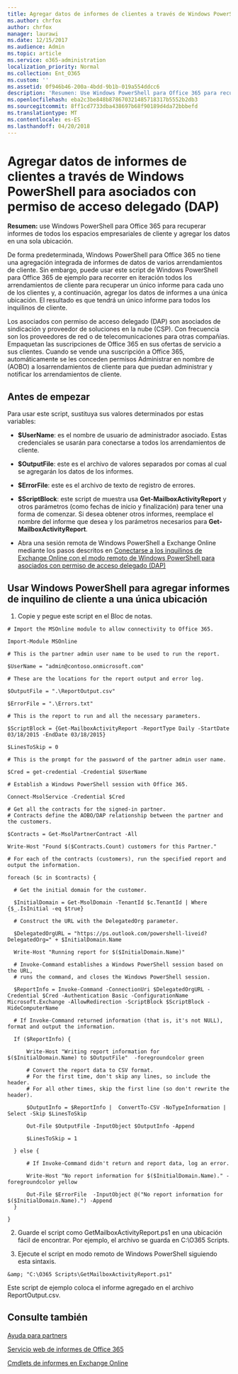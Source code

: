 ```yaml
---
title: Agregar datos de informes de clientes a través de Windows PowerShell para asociados con permiso de acceso delegado (DAP)
ms.author: chrfox
author: chrfox
manager: laurawi
ms.date: 12/15/2017
ms.audience: Admin
ms.topic: article
ms.service: o365-administration
localization_priority: Normal
ms.collection: Ent_O365
ms.custom: ''
ms.assetid: 0f946b46-200a-4bdd-9b1b-019a554ddcc6
description: 'Resumen: Use Windows PowerShell para Office 365 para recuperar informes de todos los arrendamientos de cliente y agregar los datos a una sola ubicación.'
ms.openlocfilehash: eba2c3be848b878670321485718317b5552b2db3
ms.sourcegitcommit: 8ff1cd7733dba438697b68f90189d4da72bbbefd
ms.translationtype: MT
ms.contentlocale: es-ES
ms.lasthandoff: 04/20/2018
---
```

# <a name="aggregate-customer-reporting-data-via-windows-powershell-for-delegated-access-permission-dap-partners"></a>Agregar datos de informes de clientes a través de Windows PowerShell para asociados con permiso de acceso delegado (DAP)

 **Resumen:** use Windows PowerShell para Office 365 para recuperar informes de todos los espacios empresariales de cliente y agregar los datos en una sola ubicación.
  
De forma predeterminada, Windows PowerShell para Office 365 no tiene una agregación integrada de informes de datos de varios arrendamientos de cliente. Sin embargo, puede usar este script de Windows PowerShell para Office 365 de ejemplo para recorrer en iteración todos los arrendamientos de cliente para recuperar un único informe para cada uno de los clientes y, a continuación, agregar los datos de informes a una única ubicación. El resultado es que tendrá un único informe para todos los inquilinos de cliente. 
  
Los asociados con permiso de acceso delegado (DAP) son asociados de sindicación y proveedor de soluciones en la nube (CSP). Con frecuencia son los proveedores de red o de telecomunicaciones para otras compañías. Empaquetan las suscripciones de Office 365 en sus ofertas de servicio a sus clientes. Cuando se vende una suscripción a Office 365, automáticamente se les conceden permisos Administrar en nombre de (AOBO) a losarrendamientos de cliente para que puedan administrar y notificar los arrendamientos de cliente.
## <a name="before-you-begin"></a>Antes de empezar

Para usar este script, sustituya sus valores determinados por estas variables:
  
- **$UserName**: es el nombre de usuario de administrador asociado. Estas credenciales se usarán para conectarse a todos los arrendamientos de cliente.
    
- **$OutputFile**: este es el archivo de valores separados por comas al cual se agregarán los datos de los informes.
    
- **$ErrorFile**: este es el archivo de texto de registro de errores.
    
- **$ScriptBlock**: este script de muestra usa **Get-MailboxActivityReport** y otros parámetros (como fechas de inicio y finalización) para tener una forma de comenzar. Si desea obtener otros informes, reemplace el nombre del informe que desea y los parámetros necesarios para **Get-MailboxActivityReport**.
    
- Abra una sesión remota de Windows PowerShell a Exchange Online mediante los pasos descritos en [Conectarse a los inquilinos de Exchange Online con el modo remoto de Windows PowerShell para asociados con permiso de acceso delegado (DAP)](connect-to-exchange-online-tenants-with-remote-windows-powershell-for-delegated.md)
    
## <a name="use-windows-powershell-to-aggregate-customer-tenant-reports-to-a-single-location"></a>Usar Windows PowerShell para agregar informes de inquilino de cliente a una única ubicación

1. Copie y pegue este script en el Bloc de notas.
    
  ```
  # Import the MSOnline module to allow connectivity to Office 365.

Import-Module MSOnline

# This is the partner admin user name to be used to run the report.

$UserName = "admin@contoso.onmicrosoft.com"

# These are the locations for the report output and error log.

$OutputFile = ".\ReportOutput.csv"

$ErrorFile = ".\Errors.txt"

# This is the report to run and all the necessary parameters.

$ScriptBlock = {Get-MailboxActivityReport -ReportType Daily -StartDate 03/18/2015 -EndDate 03/18/2015}

$LinesToSkip = 0

# This is the prompt for the password of the partner admin user name.

$Cred = get-credential -Credential $UserName

# Establish a Windows PowerShell session with Office 365.

Connect-MsolService -Credential $Cred

# Get all the contracts for the signed-in partner.  
# Contracts define the AOBO/DAP relationship between the partner and the customers.

$Contracts = Get-MsolPartnerContract -All

Write-Host "Found $($Contracts.Count) customers for this Partner."

# For each of the contracts (customers), run the specified report and output the information.

foreach ($c in $contracts) { 

    # Get the initial domain for the customer.

    $InitialDomain = Get-MsolDomain -TenantId $c.TenantId | Where {$_.IsInitial -eq $true}

    # Construct the URL with the DelegatedOrg parameter.
    
    $DelegatedOrgURL = "https://ps.outlook.com/powershell-liveid?DelegatedOrg=" + $InitialDomain.Name
        
    Write-Host "Running report for $($InitialDomain.Name)"

    # Invoke-Command establishes a Windows PowerShell session based on the URL,
    # runs the command, and closes the Windows PowerShell session.
    
    $ReportInfo = Invoke-Command -ConnectionUri $DelegatedOrgURL -Credential $Cred -Authentication Basic -ConfigurationName Microsoft.Exchange -AllowRedirection -ScriptBlock $ScriptBlock -HideComputerName

    # If Invoke-Command returned information (that is, it's not NULL), format and output the information.
    
    If ($ReportInfo) {

        Write-Host "Writing report information for $($InitialDomain.Name) to $OutputFile"  -foregroundcolor green

        # Convert the report data to CSV format.
        # For the first time, don't skip any lines, so include the header.
        # For all other times, skip the first line (so don't rewrite the header).
        
        $OutputInfo = $ReportInfo |  ConvertTo-CSV -NoTypeInformation | Select -Skip $LinesToSkip

        Out-File $OutputFile -InputObject $OutputInfo -Append

        $LinesToSkip = 1

    } else {

        # If Invoke-Command didn't return and report data, log an error.
        
        Write-Host "No report information for $($InitialDomain.Name)." -foregroundcolor yellow
           
        Out-File $ErrorFile  -InputObject @("No report information for $($InitialDomain.Name).") -Append
    }

}

  ```

2. Guarde el script como GetMailboxActivityReport.ps1 en una ubicación fácil de encontrar. Por ejemplo, el archivo se guarda en C:\\O365 Scripts. 
    
3. Ejecute el script en modo remoto de Windows PowerShell siguiendo esta sintaxis.
    
  ```
  &amp; "C:\O365 Scripts\GetMailboxActivityReport.ps1"
  ```

Este script de ejemplo coloca el informe agregado en el archivo ReportOutput.csv.
  
## <a name="see-also"></a>Consulte también

#### 

[Ayuda para partners](https://go.microsoft.com/fwlink/p/?LinkID=533477)
  
[Servicio web de informes de Office 365](https://go.microsoft.com/fwlink/p/?LinkId=532777)
  
[Cmdlets de informes en Exchange Online](https://go.microsoft.com/fwlink/p/?LinkId=526430)


